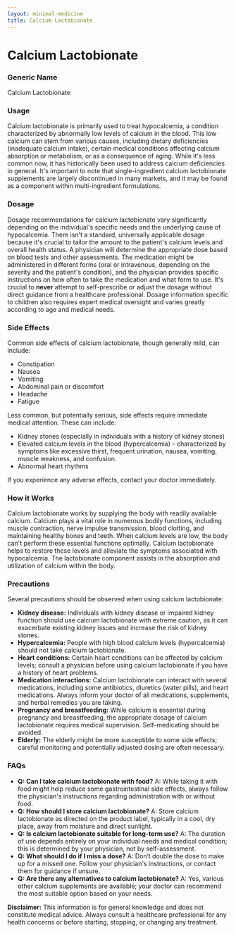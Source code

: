 ```yaml
---
layout: minimal-medicine
title: Calcium Lactobionate
---
```


# Calcium Lactobionate
### Generic Name
Calcium Lactobionate

### Usage
Calcium lactobionate is primarily used to treat hypocalcemia, a condition characterized by abnormally low levels of calcium in the blood. This low calcium can stem from various causes, including dietary deficiencies (inadequate calcium intake), certain medical conditions affecting calcium absorption or metabolism, or as a consequence of aging.  While it's less common now, it has historically been used to address calcium deficiencies in general.  It's important to note that single-ingredient calcium lactobionate supplements are largely discontinued in many markets, and it may be found as a component within multi-ingredient formulations.


### Dosage
Dosage recommendations for calcium lactobionate vary significantly depending on the individual's specific needs and the underlying cause of hypocalcemia.  There isn't a standard, universally applicable dosage because it's crucial to tailor the amount to the patient's calcium levels and overall health status.  A physician will determine the appropriate dose based on blood tests and other assessments.  The medication might be administered in different forms (oral or intravenous, depending on the severity and the patient's condition), and the physician provides specific instructions on how often to take the medication and what form to use.  It's crucial to **never** attempt to self-prescribe or adjust the dosage without direct guidance from a healthcare professional.  Dosage information specific to children also requires expert medical oversight and varies greatly according to age and medical needs.

### Side Effects
Common side effects of calcium lactobionate, though generally mild, can include:

* Constipation
* Nausea
* Vomiting
* Abdominal pain or discomfort
* Headache
* Fatigue

Less common, but potentially serious, side effects require immediate medical attention. These can include:

*  Kidney stones (especially in individuals with a history of kidney stones)
*  Elevated calcium levels in the blood (hypercalcemia) – characterized by symptoms like excessive thirst, frequent urination, nausea, vomiting, muscle weakness, and confusion.
*  Abnormal heart rhythms

If you experience any adverse effects, contact your doctor immediately.

### How it Works
Calcium lactobionate works by supplying the body with readily available calcium. Calcium plays a vital role in numerous bodily functions, including muscle contraction, nerve impulse transmission, blood clotting, and maintaining healthy bones and teeth.  When calcium levels are low, the body can't perform these essential functions optimally. Calcium lactobionate helps to restore these levels and alleviate the symptoms associated with hypocalcemia. The lactobionate component assists in the absorption and utilization of calcium within the body.

### Precautions
Several precautions should be observed when using calcium lactobionate:

* **Kidney disease:**  Individuals with kidney disease or impaired kidney function should use calcium lactobionate with extreme caution, as it can exacerbate existing kidney issues and increase the risk of kidney stones.  
* **Hypercalcemia:**  People with high blood calcium levels (hypercalcemia) should not take calcium lactobionate.
* **Heart conditions:**  Certain heart conditions can be affected by calcium levels; consult a physician before using calcium lactobionate if you have a history of heart problems.
* **Medication interactions:**  Calcium lactobionate can interact with several medications, including some antibiotics, diuretics (water pills), and heart medications. Always inform your doctor of all medications, supplements, and herbal remedies you are taking.
* **Pregnancy and breastfeeding:**  While calcium is essential during pregnancy and breastfeeding, the appropriate dosage of calcium lactobionate requires medical supervision.  Self-medicating should be avoided.
* **Elderly:** The elderly might be more susceptible to some side effects; careful monitoring and potentially adjusted dosing are often necessary.

### FAQs

* **Q: Can I take calcium lactobionate with food?**  A:  While taking it with food might help reduce some gastrointestinal side effects, always follow the physician's instructions regarding administration with or without food.
* **Q: How should I store calcium lactobionate?** A: Store calcium lactobionate as directed on the product label, typically in a cool, dry place, away from moisture and direct sunlight.
* **Q: Is calcium lactobionate suitable for long-term use?** A: The duration of use depends entirely on your individual needs and medical condition; this is determined by your physician, not by self-assessment.
* **Q: What should I do if I miss a dose?** A: Don’t double the dose to make up for a missed one. Follow your physician's instructions, or contact them for guidance if unsure.
* **Q: Are there any alternatives to calcium lactobionate?** A: Yes, various other calcium supplements are available; your doctor can recommend the most suitable option based on your needs.


**Disclaimer:** This information is for general knowledge and does not constitute medical advice. Always consult a healthcare professional for any health concerns or before starting, stopping, or changing any treatment.
